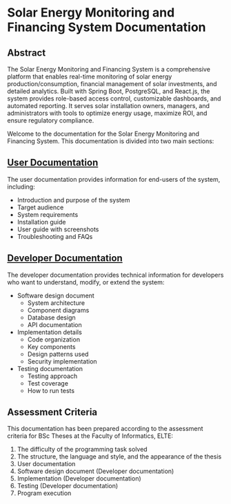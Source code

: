 # Solar Energy Monitoring and Financing System Documentation

## Abstract
The Solar Energy Monitoring and Financing System is a comprehensive platform that enables real-time monitoring of solar energy production/consumption, financial management of solar investments, and detailed analytics. Built with Spring Boot, PostgreSQL, and React.js, the system provides role-based access control, customizable dashboards, and automated reporting. It serves solar installation owners, managers, and administrators with tools to optimize energy usage, maximize ROI, and ensure regulatory compliance.

Welcome to the documentation for the Solar Energy Monitoring and Financing System. This documentation is divided into two main sections:

## [User Documentation](./user/README.md)

The user documentation provides information for end-users of the system, including:
- Introduction and purpose of the system
- Target audience
- System requirements
- Installation guide
- User guide with screenshots
- Troubleshooting and FAQs

## [Developer Documentation](./developer/README.md)

The developer documentation provides technical information for developers who want to understand, modify, or extend the system:
- Software design document
  - System architecture
  - Component diagrams
  - Database design
  - API documentation
- Implementation details
  - Code organization
  - Key components
  - Design patterns used
  - Security implementation
- Testing documentation
  - Testing approach
  - Test coverage
  - How to run tests

## Assessment Criteria

This documentation has been prepared according to the assessment criteria for BSc Theses at the Faculty of Informatics, ELTE:

1. The difficulty of the programming task solved
2. The structure, the language and style, and the appearance of the thesis
3. User documentation
4. Software design document (Developer documentation)
5. Implementation (Developer documentation)
6. Testing (Developer documentation)
7. Program execution
